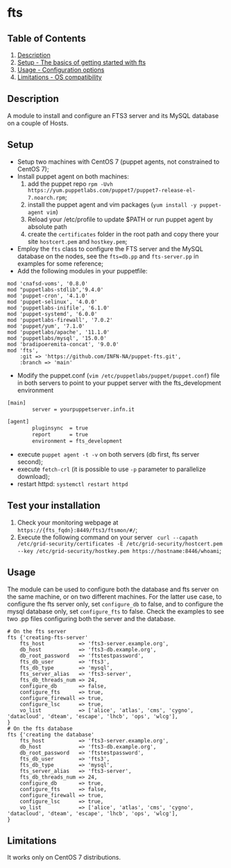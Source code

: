 # fts

## Table of Contents

1. [Description](#description)
1. [Setup - The basics of getting started with fts](#setup)
1. [Usage - Configuration options](#usage)
1. [Limitations - OS compatibility](#limitations)

## Description

A module to install and configure an FTS3 server and its MySQL database 
on a couple of Hosts. 

## Setup

* Setup two machines with CentOS 7 (puppet agents, not constrained to CentOS 7);
* Install puppet agent on both machines:
    1. add the puppet repo `rpm -Uvh https://yum.puppetlabs.com/puppet7/puppet7-release-el-7.noarch.rpm`;
    2. install the puppet agent and vim packages (`yum install -y puppet-agent vim`)
    3. Reload your /etc/profile to update $PATH or run puppet agent by absolute path
    4. create the `certificates` folder in the root path and copy there your site `hostcert.pem` and `hostkey.pem`;
* Employ the `fts` class to configure the FTS server and the MySQL database on the nodes, see the `fts=db.pp` and `fts-server.pp` in examples for some reference;
* Add the following modules in your puppetfile:

``` .puppet
mod 'cnafsd-voms', '0.8.0'
mod "puppetlabs-stdlib",'9.4.0'
mod 'puppet-cron', '4.1.0'
mod 'puppet-selinux', '4.0.0'
mod 'puppetlabs-inifile', '6.1.0'
mod 'puppet-systemd', '6.0.0'
mod 'puppetlabs-firewall', '7.0.2'
mod 'puppet/yum', '7.1.0'
mod 'puppetlabs/apache', '11.1.0'
mod 'puppetlabs/mysql', '15.0.0'
mod 'bradipoeremita-concat', '9.0.0'
mod 'fts', 
    :git => 'https://github.com/INFN-NA/puppet-fts.git',
    :branch => 'main'
```

* Modify the puppet.conf (`vim /etc/puppetlabs/puppet/puppet.conf`) file in both servers to point to your puppet server with the fts_development environment

``` .bash
[main]
        server = yourpuppetserver.infn.it

[agent]
        pluginsync  = true
        report      = true
        environment = fts_development
```

* execute `puppet agent -t -v` on both servers (db first, fts server second);
* execute `fetch-crl` (it is possible to use `-p` parameter to parallelize download);
* restart httpd: `systemctl restart httpd`

## Test your installation

1. Check your monitoring webpage at `https://{fts_fqdn}:8449/fts3/ftsmon/#/`;
2. Execute the following command on your server ` curl --capath /etc/grid-security/certificates -E /etc/grid-security/hostcert.pem --key /etc/grid-security/hostkey.pem https://hostname:8446/whoami`;

## Usage
The module can be used to configure both the database and fts server on the same machine, or on two different
machines. For the latter use case, to configure the fts server only, set `configure_db` to false, and to configure
the mysql database only, set `configure_fts` to false. Check the examples to see two .pp files configuring both the server
and the database.

``` .puppet
# On the fts server 
fts {'creating-fts-server'
    fts_host           => 'fts3-server.example.org',
    db_host            => 'fts3-db.example.org',
    db_root_password   => 'ftstestpassword',
    fts_db_user        => 'fts3',
    fts_db_type        => 'mysql',
    fts_server_alias   => 'fts3-server',
    fts_db_threads_num => 24,
    configure_db       => false,
    configure_fts      => true,
    configure_firewall => true,
    configure_lsc      => true,
    vo_list            => ['alice', 'atlas', 'cms', 'cygno', 'datacloud', 'dteam', 'escape', 'lhcb', 'ops', 'wlcg'],
}
# On the fts database
fts {'creating the database'
    fts_host           => 'fts3-server.example.org',
    db_host            => 'fts3-db.example.org',
    db_root_password   => 'ftstestpassword',
    fts_db_user        => 'fts3',
    fts_db_type        => 'mysql',
    fts_server_alias   => 'fts3-server',
    fts_db_threads_num => 24,
    configure_db       => true,
    configure_fts      => false,
    configure_firewall => true,
    configure_lsc      => true,
    vo_list            => ['alice', 'atlas', 'cms', 'cygno', 'datacloud', 'dteam', 'escape', 'lhcb', 'ops', 'wlcg'],
}
```

## Limitations

It works only on CentOS 7 distributions.
